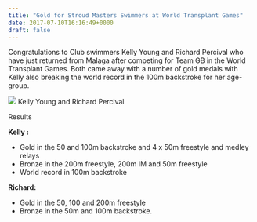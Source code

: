 ```yaml
---
title: "Gold for Stroud Masters Swimmers at World Transplant Games"
date: 2017-07-10T16:16:49+0000
draft: false
---
```

Congratulations to Club swimmers Kelly Young and Richard Percival who have just returned from Malaga after competing for Team GB in the World Transplant Games. Both came away with a number of gold medals with Kelly also breaking the world record in the 100m backstroke for her age-group.

![](/images/2017/07/richarh_and_kelly.png)
 Kelly Young and Richard Percival

Results

**Kelly :**

- Gold in the 50 and 100m backstroke and 4 x 50m freestyle and medley relays
- Bronze in the 200m freestyle, 200m IM and 50m freestyle
- World record in 100m backstroke

**Richard:**

- Gold in the 50, 100 and 200m freestyle
- Bronze in the 50m and 100m backstroke.

